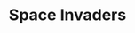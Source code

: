 ---
layout: page
title: Space Invaders
description: a java clone of the famous Space Invaders game
img: assets/img/projects/space_invaders/space_invaders_main_menu.png
importance: 1
category: game-dev
github: https://github.com/Marchinner/JSpaceInvaders
related_publications: true
---